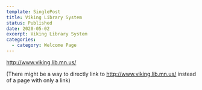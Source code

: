 ```yaml
---
template: SinglePost
title: Viking Library System
status: Published
date: 2020-05-02
excerpt: Viking Library System
categories:
  - category: Welcome Page
---
```

http://www.viking.lib.mn.us/ 

(There might be a way to directly link to http://www.viking.lib.mn.us/ instead of a page with only a link)
